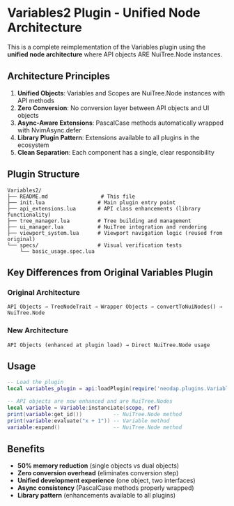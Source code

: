 # Variables2 Plugin - Unified Node Architecture

This is a complete reimplementation of the Variables plugin using the **unified node architecture** where API objects ARE NuiTree.Node instances.

## Architecture Principles

1. **Unified Objects**: Variables and Scopes are NuiTree.Node instances with API methods
2. **Zero Conversion**: No conversion layer between API objects and UI objects
3. **Async-Aware Extensions**: PascalCase methods automatically wrapped with NvimAsync.defer
4. **Library Plugin Pattern**: Extensions available to all plugins in the ecosystem
5. **Clean Separation**: Each component has a single, clear responsibility

## Plugin Structure

```
Variables2/
├── README.md                 # This file
├── init.lua                 # Main plugin entry point
├── api_extensions.lua       # API class enhancements (library functionality)
├── tree_manager.lua         # Tree building and management
├── ui_manager.lua           # NuiTree integration and rendering
├── viewport_system.lua      # Viewport navigation logic (reused from original)
└── specs/                   # Visual verification tests
    └── basic_usage.spec.lua
```

## Key Differences from Original Variables Plugin

### Original Architecture
```
API Objects → TreeNodeTrait → Wrapper Objects → convertToNuiNodes() → NuiTree.Node
```

### New Architecture  
```
API Objects (enhanced at plugin load) → Direct NuiTree.Node usage
```

## Usage

```lua
-- Load the plugin
local variables_plugin = api:loadPlugin(require('neodap.plugins.Variables2'))

-- API objects are now enhanced and are NuiTree.Nodes
local variable = Variable:instanciate(scope, ref)
print(variable:get_id())          -- NuiTree.Node method
print(variable:evaluate("x + 1")) -- Variable method
variable:expand()                 -- NuiTree.Node method
```

## Benefits

- **50% memory reduction** (single objects vs dual objects)
- **Zero conversion overhead** (eliminates conversion step)
- **Unified development experience** (one object, two interfaces)
- **Async consistency** (PascalCase methods properly wrapped)
- **Library pattern** (enhancements available to all plugins)